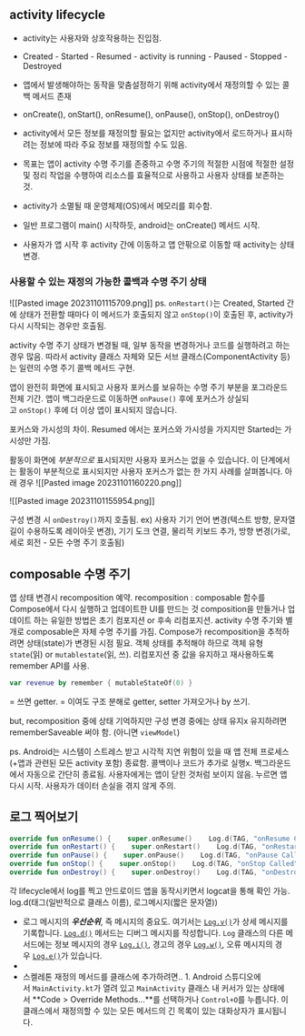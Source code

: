 ## activity lifecycle
- activity는 사용자와 상호작용하는 진입점.
- Created - Started - Resumed - activity is running - Paused - Stopped - Destroyed
- 앱에서 발생해야하는 동작을 맞춤설정하기 위해 activity에서 재정의할 수 있는 콜백 메서드 존재
- onCreate(), onStart(), onResume(), onPause(), onStop(), onDestroy()
- activity에서 모든 정보를 재정의할 필요는 없지만 activity에서 로드하거나 표시하려는 정보에 따라 주요 정보를 재정의할 수도 있음.
- 목표는 앱이 activity 수명 주기를 존중하고 수명 주기의 적절한 시점에 적절한 설정 및 정리 작업을 수행하여 리소스를 효율적으로 사용하고 사용자 상태를 보존하는 것.

- activity가 소멸될 때 운영체제(OS)에서 메모리를 회수함.
- 일반 프로그램이 main() 시작하듯, android는 onCreate() 메서드 시작.
- 사용자가 앱 시작 후 activity 간에 이동하고 앱 안팎으로 이동할 때 activity는 상태 변경.

### 사용할 수 있는 재정의 가능한 콜백과 수명 주기 상태
![[Pasted image 20231101115709.png]]
ps. `onRestart()`는 Created, Started 간에 상태가 전환할 때마다 이 메서드가 호출되지 않고 `onStop()`이 호출된 후, activity가 다시 시작되는 경우만 호출됨.

activity 수명 주기 상태가 변경될 때, 일부 동작을 변경하거나 코드를 실행하려고 하는 경우 많음. 따라서 activity 클래스 자체와 모든 서브 클래스(ComponentActivity 등)는 일련의 수명 주기 콜백 메서드 구현.

앱이 완전히 화면에 표시되고 사용자 포커스를 보유하는 수명 주기 부분을 포그라운드 전체 기간.
앱이 백그라운드로 이동하면 `onPause()` 후에 포커스가 상실되고 `onStop()` 후에 더 이상 앱이 표시되지 않습니다.

포커스와 가시성의 차이. Resumed 에서는 포커스와 가시성을 가지지만 Started는 가시성만 가짐.

활동이 화면에 _부분적으로_ 표시되지만 사용자 포커스는 없을 수 있습니다. 이 단계에서는 활동이 부분적으로 표시되지만 사용자 포커스가 없는 한 가지 사례를 살펴봅니다.
아래 경우
![[Pasted image 20231101160220.png]]



![[Pasted image 20231101155954.png]]

구성 변경 시 `onDestroy()`까지 호출됨.
ex) 사용자 기기 언어 변경(텍스트 방향, 문자열 길이 수용하도록 레이아웃 변경), 기기 도크 연결, 물리적 키보드 추가, 방향 변경(가로, 세로 회전 - 모든 수명 주기 호출됨)

## composable 수명 주기
앱 상태 변경시 recomposition 예약. 
recomposition : composable 함수를 Compose에서 다시 실행하고 업데이트한 UI를 만드는 것
composition을 만들거나 업데이트 하는 유일한 방법은 초기 컴포지션 or 후속 리컴포지션.
activity 수명 주기와 별개로 composable은 자체 수명 주기를 가짐.
Compose가 recomposition을 추적하려면 상태(state)가 변경된 시점 필요.
객체 상태를 추적해야 하므로 객체 유형 `state`(읽) or `mutablestate`(읽, 쓰).
리컴포지션 중 값을 유지하고 재사용하도록 remember API를 사용.
```kotlin
var revenue by remember { mutableStateOf(0) }
```
= 쓰면 getter. = 이여도 구조 분해로 getter, setter 가져오거나 by 쓰기.

but, recomposition 중에 상태 기억하지만 구성 변경 중에는 상태 유지x 
유지하려면 rememberSaveable 써야 함. (아니면 `viewModel`)

ps. Android는 시스템이 스트레스 받고 시각적 지연 위험이 있을 때 앱 전체 프로세스(+앱과 관련된 모든 activity 포함) 종료함.
콜백이나 코드가 추가로 실행x. 백그라운드에서 자동으로 간단히 종료됨.
사용자에게는 앱이 닫힌 것처럼 보이지 않음. 누르면 앱 다시 시작.
사용자가 데이터 손실을 겪지 않게 주의.


## 로그 찍어보기
```kotlin
override fun onResume() {    super.onResume()    Log.d(TAG, "onResume Called")}
override fun onRestart() {    super.onRestart()    Log.d(TAG, "onRestart Called")}
override fun onPause() {    super.onPause()    Log.d(TAG, "onPause Called")}
override fun onStop() {    super.onStop()    Log.d(TAG, "onStop Called")}
override fun onDestroy() {    super.onDestroy()    Log.d(TAG, "onDestroy Called")}
```
각 lifecycle에서 log를 찍고 안드로이드 앱을 동작시키면서 logcat을 통해 확인 가능. log.d(태그(일반적으로 클래스 이름), 로그메시지(짧은 문자열))

- 로그 메시지의 **_우선순위_**, 즉 메시지의 중요도. 여기서는 [`Log.v()`](https://developer.android.com/reference/kotlin/android/util/Log?hl=ko#v_1)가 상세 메시지를 기록합니다. [`Log.d()`](https://developer.android.com/reference/kotlin/android/util/Log?hl=ko#d) 메서드는 디버그 메시지를 작성합니다. `Log` 클래스의 다른 메서드에는 정보 메시지의 경우 [`Log.i()`](https://developer.android.com/reference/kotlin/android/util/Log?hl=ko#i_1), 경고의 경우 [`Log.w()`](https://developer.android.com/reference/kotlin/android/util/Log?hl=ko#w(kotlin.String,%20kotlin.String)), 오류 메시지의 경우 [`Log.e()`](https://developer.android.com/reference/kotlin/android/util/Log?hl=ko#e(kotlin.String,%20kotlin.String))가 있습니다.
- 
- 스켈레톤 재정의 메서드를 클래스에 추가하려면.. 1. Android 스튜디오에서 `MainActivity.kt`가 열려 있고 `MainActivity` 클래스 내 커서가 있는 상태에서 **Code > Override Methods...**를 선택하거나 `Control+O`를 누릅니다. 이 클래스에서 재정의할 수 있는 모든 메서드의 긴 목록이 있는 대화상자가 표시됩니다.
